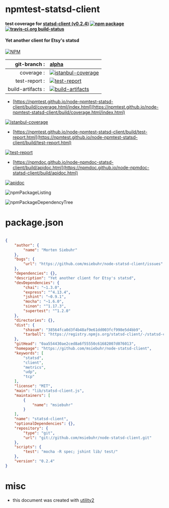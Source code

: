 # npmtest-statsd-client

#### test coverage for  [statsd-client (v0.2.4)](https://github.com/msiebuhr/node-statsd-client)  [![npm package](https://img.shields.io/npm/v/npmtest-statsd-client.svg?style=flat-square)](https://www.npmjs.org/package/npmtest-statsd-client) [![travis-ci.org build-status](https://api.travis-ci.org/npmtest/node-npmtest-statsd-client.svg)](https://travis-ci.org/npmtest/node-npmtest-statsd-client)

#### Yet another client for Etsy's statsd

[![NPM](https://nodei.co/npm/statsd-client.png?downloads=true&downloadRank=true&stars=true)](https://www.npmjs.com/package/statsd-client)

| git-branch : | [alpha](https://github.com/npmtest/node-npmtest-statsd-client/tree/alpha)|
|--:|:--|
| coverage : | [![istanbul-coverage](https://npmtest.github.io/node-npmtest-statsd-client/build/coverage.badge.svg)](https://npmtest.github.io/node-npmtest-statsd-client/build/coverage.html/index.html)|
| test-report : | [![test-report](https://npmtest.github.io/node-npmtest-statsd-client/build/test-report.badge.svg)](https://npmtest.github.io/node-npmtest-statsd-client/build/test-report.html)|
| build-artifacts : | [![build-artifacts](https://npmtest.github.io/node-npmtest-statsd-client/glyphicons_144_folder_open.png)](https://github.com/npmtest/node-npmtest-statsd-client/tree/gh-pages/build)|

- [https://npmtest.github.io/node-npmtest-statsd-client/build/coverage.html/index.html](https://npmtest.github.io/node-npmtest-statsd-client/build/coverage.html/index.html)

[![istanbul-coverage](https://npmtest.github.io/node-npmtest-statsd-client/build/screenCapture.buildCi.browser.%252Ftmp%252Fbuild%252Fcoverage.lib.html.png)](https://npmtest.github.io/node-npmtest-statsd-client/build/coverage.html/index.html)

- [https://npmtest.github.io/node-npmtest-statsd-client/build/test-report.html](https://npmtest.github.io/node-npmtest-statsd-client/build/test-report.html)

[![test-report](https://npmtest.github.io/node-npmtest-statsd-client/build/screenCapture.buildCi.browser.%252Ftmp%252Fbuild%252Ftest-report.html.png)](https://npmtest.github.io/node-npmtest-statsd-client/build/test-report.html)

- [https://npmdoc.github.io/node-npmdoc-statsd-client/build/apidoc.html](https://npmdoc.github.io/node-npmdoc-statsd-client/build/apidoc.html)

[![apidoc](https://npmdoc.github.io/node-npmdoc-statsd-client/build/screenCapture.buildCi.browser.%252Ftmp%252Fbuild%252Fapidoc.html.png)](https://npmdoc.github.io/node-npmdoc-statsd-client/build/apidoc.html)

![npmPackageListing](https://npmtest.github.io/node-npmtest-statsd-client/build/screenCapture.npmPackageListing.svg)

![npmPackageDependencyTree](https://npmtest.github.io/node-npmtest-statsd-client/build/screenCapture.npmPackageDependencyTree.svg)



# package.json

```json

{
    "author": {
        "name": "Morten Siebuhr"
    },
    "bugs": {
        "url": "https://github.com/msiebuhr/node-statsd-client/issues"
    },
    "dependencies": {},
    "description": "Yet another client for Etsy's statsd",
    "devDependencies": {
        "chai": "~1.3.0",
        "express": "^4.13.4",
        "jshint": "~0.9.1",
        "mocha": "~1.6.0",
        "sinon": "^1.17.3",
        "supertest": "^1.2.0"
    },
    "directories": {},
    "dist": {
        "shasum": "38564fca0d3f4b48af9e61dd003fcf998e5d4bb9",
        "tarball": "https://registry.npmjs.org/statsd-client/-/statsd-client-0.2.4.tgz"
    },
    "gitHead": "0aa554430ae2ced8a6f55550c61682007d076013",
    "homepage": "https://github.com/msiebuhr/node-statsd-client",
    "keywords": [
        "statsd",
        "client",
        "metrics",
        "udp",
        "tcp"
    ],
    "license": "MIT",
    "main": "lib/statsd-client.js",
    "maintainers": [
        {
            "name": "msiebuhr"
        }
    ],
    "name": "statsd-client",
    "optionalDependencies": {},
    "repository": {
        "type": "git",
        "url": "git://github.com/msiebuhr/node-statsd-client.git"
    },
    "scripts": {
        "test": "mocha -R spec; jshint lib/ test/"
    },
    "version": "0.2.4"
}
```



# misc
- this document was created with [utility2](https://github.com/kaizhu256/node-utility2)
